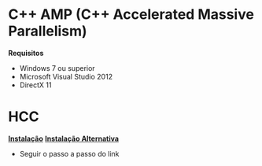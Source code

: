 # C++ AMP (C++ Accelerated Massive Parallelism)

**Requisitos**
- Windows 7 ou superior
- Microsoft Visual Studio 2012
- DirectX 11
 

# HCC

**[Instalação](https://github.com/RadeonOpenCompute/hcc)**
**[Instalação Alternativa](https://github.com/RadeonOpenCompute/ROCm)**
- Seguir o passo a passo do link

